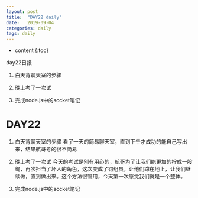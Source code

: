 ```yaml
---
layout: post
title:  "DAY22 daily"
date:   2019-09-04
categories: daily
tags: daily
---
```


* content
{:toc}

day22日报
1. 白天背聊天室的步骤

2. 晚上考了一次试

3. 完成node.js中的socket笔记









# DAY22
1. 白天背聊天室的步骤
看了一天的简易聊天室，直到下午才成功的能自己写出来，结果航哥考的很不简易

2. 晚上考了一次试
今天的考试是别有用心的，航哥为了让我们能更加的拧成一股绳，再次担当了坏人的角色，这次变成了罚组员，让他们蹲在地上，让我们继续做，直到做出来。这个方法很管用，今天第一次感觉我们就是一个整体。

3. 完成node.js中的socket笔记








